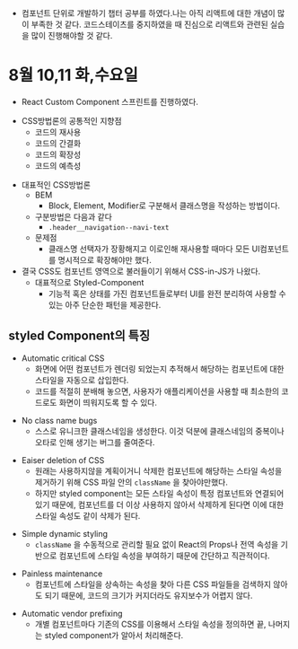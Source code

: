 - 컴포넌트 단위로 개발하기 챕터 공부를 하였다.나는 아직 리액트에 대한 개념이 많이 부족한 것 같다. 코드스테이츠를 중지하였을 때 진심으로 리액트와 관련된 실습을 많이 진행해야할 것 같다.

# 8월 10,11 화,수요일

- React Custom Component 스프린트를 진행하였다.

* CSS방법론의 공통적인 지향점
  - 코드의 재사용
  - 코드의 간결화
  - 코드의 확장성
  - 코드의 예측성

- 대표적인 CSS방법론
  - BEM
    - Block, Element, Modifier로 구분해서 클래스명을 작성하는 방법이다.
  * 구분방법은 다음과 같다
    - `.header__navigation--navi-text`
  - 문제점
    - 클래스명 선택자가 장황해지고 이로인해 재사용할 때마다 모든 UI컴포넌트를 명시적으로 확장해야만 했다.
- 결국 CSS도 컴포넌트 영역으로 불러들이기 위해서 CSS-in-JS가 나왔다.
  - 대표적으로 Styled-Component
    - 기능적 혹은 상태를 가진 컴포넌트들로부터 UI를 완전 분리하여 사용할 수 있는 아주 단순한 패턴을 제공한다.

## styled Component의 특징

- Automatic critical CSS
  - 화면에 어떤 컴포넌트가 렌더링 되었는지 추적해서 해당하는 컴포넌트에 대한 스타일을 자동으로 삽입한다.
  - 코드를 적절히 분배해 놓으면, 사용자가 애플리케이션을 사용할 때 최소한의 코드로도 화면이 띄워지도록 할 수 있다.

* No class name bugs
  - 스스로 유니크한 클래스네임을 생성한다. 이것 덕분에 클래스네임의 중복이나 오타로 인해 생기는 버그를 줄여준다.

- Eaiser deletion of CSS
  - 원래는 사용하지않을 계획이거니 삭제한 컴포넌트에 해당하는 스타일 속성을 제거하기 위해 CSS 파일 안의 `className` 을 찾아야만했다.
  - 하지만 styled component는 모든 스타일 속성이 특정 컴포넌트와 연결되어 있기 때문에, 컴포넌트를 더 이상 사용하지 않아서 삭제하게 된다면 이에 대한 스타일 속성도 같이 삭제가 된다.

* Simple dynamic styling
  - `className` 을 수동적으로 관리할 필요 없이 React의 Props나 전역 속성을 기반으로 컴포넌트에 스타일 속성을 부여하기 때문에 간단하고 직관적이다.

- Painless maintenance
  - 컴포넌트에 스타일을 상속하는 속성을 찾아 다른 CSS 파일들을 검색하지 않아도 되기 때문에, 코드의 크기가 커지더라도 유지보수가 어렵지 않다.

* Automatic vendor prefixing
  - 개별 컴포넌트마다 기존의 CSS를 이용해서 스타일 속성을 정의하면 끝, 나머지는 styled component가 알아서 처리해준다.
